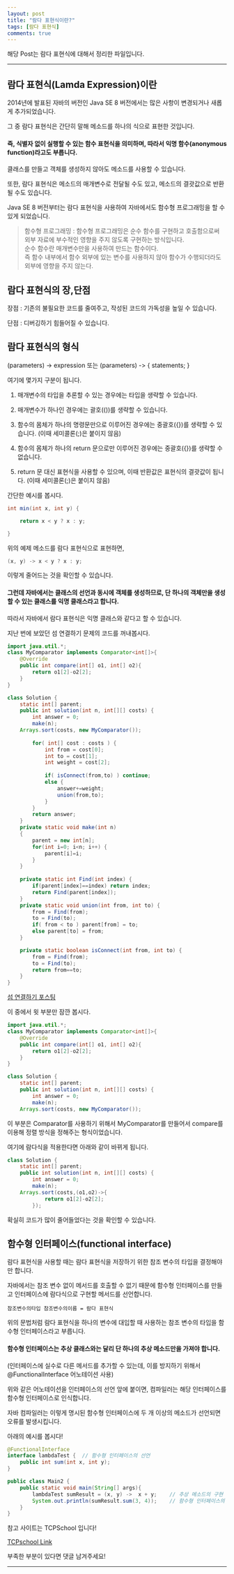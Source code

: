 ```yaml
---
layout: post
title: "람다 표현식이란?"
tags: [람다 표현식]
comments: true
---
```

 
해당 Post는 람다 표현식에 대해서 정리한 파일입니다.

---

## 람다 표현식(Lamda Expression)이란

2014년에 발표된 자바의 버전인 Java SE 8 버전에서는 많은 사항이 변경되거나 새롭게 추가되었습니다.

그 중 람다 표현식은 간단히 말해 메소드를 하나의 식으로 표현한 것입니다.

#### 즉, 식별자 없이 실행할 수 있는 함수 표현식을 의미하며, 따라서 익명 함수(anonymous function)라고도 부릅니다. 

클래스를 만들고 객체를 생성하지 않아도 메소드를 사용할 수 있습니다.

또한, 람다 표현식은 메소드의 매개변수로 전달될 수도 있고, 메소드의 결괏값으로 반환될 수도 있습니다.

Java SE 8 버전부터는 람다 표현식을 사용하여 자바에서도 함수형 프로그래밍을 할 수 있게 되었습니다.

> 함수형 프로그래밍 :   함수형 프로그래밍은 순수 함수를 구현하고 호출함으로써 외부 자료에 부수적인 영향을 주지 않도록 구현하는 방식입니다.<br> 
순수 함수란 매개변수만을 사용하여 만드는 함수이다. <br>
즉 함수 내부에서 함수 외부에 있는 변수를 사용하지 않아 함수가 수행되더라도 외부에 영향을 주지 않는다.

## 람다 표현식의 장,단점

장점 : 기존의 불필요한 코드를 줄여주고, 작성된 코드의 가독성을 높일 수 있습니다.

단점 : 디버깅하기 힘들어질 수 있습니다. 

## 람다 표현식의 형식

(parameters) -> expression 또는 (parameters) -> { statements; }

여기에 몇가지 구분이 됩니다.

1. 매개변수의 타입을 추론할 수 있는 경우에는 타입을 생략할 수 있습니다.

2. 매개변수가 하나인 경우에는 괄호(())를 생략할 수 있습니다.

3. 함수의 몸체가 하나의 명령문만으로 이루어진 경우에는 중괄호({})를 생략할 수 있습니다. (이때 세미콜론(;)은 붙이지 않음)

4. 함수의 몸체가 하나의 return 문으로만 이루어진 경우에는 중괄호({})를 생략할 수 없습니다.

5. return 문 대신 표현식을 사용할 수 있으며, 이때 반환값은 표현식의 결괏값이 됩니다. (이때 세미콜론(;)은 붙이지 않음)

간단한 예시를 봅시다.

```java
int min(int x, int y) {

    return x < y ? x : y;

}
```
위의 예제 메소드를 람다 표현식으로 표현하면,

```java
(x, y) -> x < y ? x : y;
```
이렇게 줄어드는 것을 확인할 수 있습니다.

#### 그런데 자바에서는 클래스의 선언과 동시에 객체를 생성하므로, 단 하나의 객체만을 생성할 수 있는 클래스를 익명 클래스라고 합니다.

따라서 자바에서 람다 표현식은 익명 클래스와 같다고 할 수 있습니다.

지난 번에 보았던 섬 연결하기 문제의 코드를 꺼내봅시다.

```java
import java.util.*;
class MyComparator implements Comparator<int[]>{
	@Override
	public int compare(int[] o1, int[] o2){
		return o1[2]-o2[2]; 
	}
}

class Solution {
    static int[] parent;
    public int solution(int n, int[][] costs) {
		int answer = 0;
		make(n);
    Arrays.sort(costs, new MyComparator());
    
		for( int[] cost : costs ) {	
			int from = cost[0];
			int to = cost[1];
			int weight = cost[2];
			
			if( isConnect(from,to) ) continue;
			else {
				answer+=weight;
				union(from,to);
			}
		}
		return answer;	
    }
    private static void make(int n)
    {
        parent = new int[n];
		for(int i=0; i<n; i++) {
			parent[i]=i;
		}
    }
    
    private static int Find(int index) {
		if(parent[index]==index) return index;
		return Find(parent[index]);
	}
    private static void union(int from, int to) {
		from = Find(from);
		to = Find(to);
		if( from < to ) parent[from] = to;
		else parent[to] = from;
	}

	private static boolean isConnect(int from, int to) {
		from = Find(from);
		to = Find(to);		
		return from==to;
	}
}

```

<a href="https://junghyun100.github.io/Programmers-%EC%84%AC-%EC%97%B0%EA%B2%B0%ED%95%98%EA%B8%B0/">섬 연결하기 포스팅</a>

이 중에서 윗 부분만 잠깐 봅시다.

```java
import java.util.*;
class MyComparator implements Comparator<int[]>{
	@Override
	public int compare(int[] o1, int[] o2){
		return o1[2]-o2[2]; 
	}
}

class Solution {
    static int[] parent;
    public int solution(int n, int[][] costs) {
		int answer = 0;
		make(n);
    Arrays.sort(costs, new MyComparator());
```
이 부분은 Comparator를 사용하기 위해서 MyComparator를 만들어서 compare를 이용해 정렬 방식을 정해주는 형식이었습니다.

여기에 람다식을 적용한다면 아래와 같이 바뀌게 됩니다.

```java
class Solution {
    static int[] parent;
    public int solution(int n, int[][] costs) {
		int answer = 0;
		make(n);
    Arrays.sort(costs,(o1,o2)->{
			return o1[2]-o2[2];
		});		
```

확실히 코드가 많이 줄어들었다는 것을 확인할 수 있습니다.

## 함수형 인터페이스(functional interface)

람다 표현식을 사용할 때는 람다 표현식을 저장하기 위한 참조 변수의 타입을 결정해야만 합니다.

자바에서는 참조 변수 없이 메서드를 호출할 수 없기 때문에 함수형 인터페이스를 만들고 인터페이스에 람다식으로 구현할 메서드를 선언합니다. 

```
참조변수의타입 참조변수의이름 = 람다 표현식
```

위의 문법처럼 람다 표현식을 하나의 변수에 대입할 때 사용하는 참조 변수의 타입을 함수형 인터페이스라고 부릅니다. 

#### 함수형 인터페이스는 추상 클래스와는 달리 단 하나의 추상 메소드만을 가져야 합니다.

(인터페이스에 실수로 다른 메서드를 추가할 수 있는데, 이를 방지하기 위해서 @FunctionalInterface 어노테이션 사용)

위와 같은 어노테이션을 인터페이스의 선언 앞에 붙이면, 컴파일러는 해당 인터페이스를 함수형 인터페이스로 인식합니다.

자바 컴파일러는 이렇게 명시된 함수형 인터페이스에 두 개 이상의 메소드가 선언되면 오류를 발생시킵니다.

아래의 예시를 봅시다!

```java
@FunctionalInterface
interface lambdaTest {	// 함수형 인터페이스의 선언
	public int sum(int x, int y);
}

public class Main2 {
	public static void main(String[] args){
		lambdaTest sumResult = (x, y) ->  x + y;	// 추상 메소드의 구현
		System.out.println(sumResult.sum(3, 4));	// 함수형 인터페이스의 사용 
	}
}
```

참고 사이트는 TCPSchool 입니다!

<a href= "http://tcpschool.com/java/java_intro_java8">TCPschool Link</a>

부족한 부분이 있다면 댓글 남겨주세요!

---

